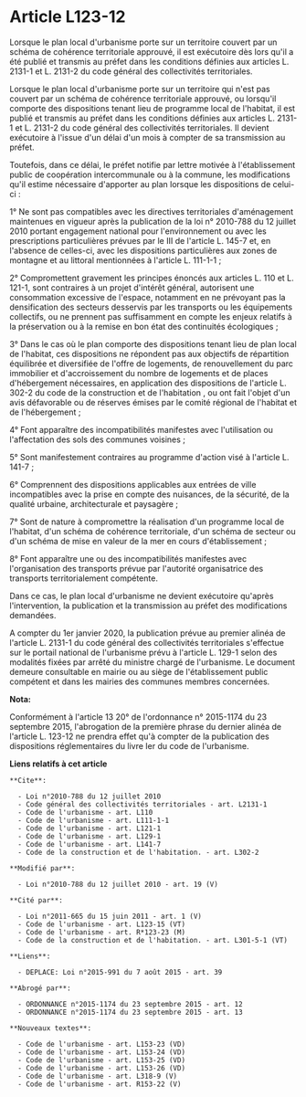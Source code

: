 # Article L123-12

Lorsque le plan local d'urbanisme porte sur un territoire couvert par un schéma de cohérence territoriale approuvé, il est
exécutoire dès lors qu'il a été publié et transmis au préfet dans les conditions définies aux articles L. 2131-1 et L. 2131-2
du code général des collectivités territoriales. 

Lorsque le plan local d'urbanisme porte sur un territoire qui n'est pas couvert par un schéma de cohérence territoriale
approuvé, ou lorsqu'il comporte des dispositions tenant lieu de programme local de l'habitat, il est publié et transmis au
préfet dans les conditions définies aux articles L. 2131-1 et L. 2131-2 du code général des collectivités territoriales. Il
devient exécutoire à l'issue d'un délai d'un mois à compter de sa transmission au préfet. 

Toutefois, dans ce délai, le préfet notifie par lettre motivée à l'établissement public de coopération intercommunale ou à la
commune, les modifications qu'il estime nécessaire d'apporter au plan lorsque les dispositions de celui-ci : 

1° Ne sont pas compatibles avec les directives territoriales d'aménagement maintenues en vigueur après la publication de la
loi n° 2010-788 du 12 juillet 2010 portant engagement national pour l'environnement ou avec les prescriptions particulières
prévues par le III de l'article L. 145-7 et, en l'absence de celles-ci, avec les dispositions particulières aux zones de
montagne et au littoral mentionnées à l'article L. 111-1-1 ; 

2° Compromettent gravement les principes énoncés aux articles L. 110 et L. 121-1, sont contraires à un projet d'intérêt
général, autorisent une consommation excessive de l'espace, notamment en ne prévoyant pas la densification des secteurs
desservis par les transports ou les équipements collectifs, ou ne prennent pas suffisamment en compte les enjeux relatifs à
la préservation ou à la remise en bon état des continuités écologiques ; 

3° Dans le cas où le plan comporte des dispositions tenant lieu de plan local de l'habitat, ces dispositions ne répondent pas
aux objectifs de répartition équilibrée et diversifiée de l'offre de logements, de renouvellement du parc immobilier et
d'accroissement du nombre de logements et de places d'hébergement nécessaires, en application des dispositions de l'article
L. 302-2 du code de la construction et de l'habitation , ou ont fait l'objet d'un avis défavorable ou de réserves émises par
le comité régional de l'habitat et de l'hébergement ; 

4° Font apparaître des incompatibilités manifestes avec l'utilisation ou l'affectation des sols des communes voisines ; 

5° Sont manifestement contraires au programme d'action visé à l'article L. 141-7 ; 

6° Comprennent des dispositions applicables aux entrées de ville incompatibles avec la prise en compte des nuisances, de la
sécurité, de la qualité urbaine, architecturale et paysagère ; 

7° Sont de nature à compromettre la réalisation d'un programme local de l'habitat, d'un schéma de cohérence territoriale,
d'un schéma de secteur ou d'un schéma de mise en valeur de la mer en cours d'établissement ; 

8° Font apparaître une ou des incompatibilités manifestes avec l'organisation des transports prévue par l'autorité
organisatrice des transports territorialement compétente. 

Dans ce cas, le plan local d'urbanisme ne devient exécutoire qu'après l'intervention, la publication et la transmission au
préfet des modifications demandées. 

A compter du 1er janvier 2020, la publication prévue au premier alinéa de l'article L. 2131-1 du code général des
collectivités territoriales s'effectue sur le portail national de l'urbanisme prévu à l'article L. 129-1 selon des modalités
fixées par arrêté du ministre chargé de l'urbanisme. Le document demeure consultable en mairie ou au siège de l'établissement
public compétent et dans les mairies des communes membres concernées.

**Nota:**

Conformément à l'article 13 20° de l'ordonnance n° 2015-1174 du 23 septembre 2015, l'abrogation de la première phrase du
dernier alinéa de l'article L. 123-12  ne prendra effet qu'à compter de la publication des dispositions réglementaires du
livre Ier du code de l'urbanisme.

**Liens relatifs à cet article**

	**Cite**:

	  - Loi n°2010-788 du 12 juillet 2010
	  - Code général des collectivités territoriales - art. L2131-1
	  - Code de l'urbanisme - art. L110
	  - Code de l'urbanisme - art. L111-1-1
	  - Code de l'urbanisme - art. L121-1
	  - Code de l'urbanisme - art. L129-1
	  - Code de l'urbanisme - art. L141-7
	  - Code de la construction et de l'habitation. - art. L302-2

	**Modifié par**:

	  - Loi n°2010-788 du 12 juillet 2010 - art. 19 (V)

	**Cité par**:

	  - Loi n°2011-665 du 15 juin 2011 - art. 1 (V)
	  - Code de l'urbanisme - art. L123-15 (VT)
	  - Code de l'urbanisme - art. R*123-23 (M)
	  - Code de la construction et de l'habitation. - art. L301-5-1 (VT)

	**Liens**:

	  - DEPLACE: Loi n°2015-991 du 7 août 2015 - art. 39

	**Abrogé par**:

	  - ORDONNANCE n°2015-1174 du 23 septembre 2015 - art. 12
	  - ORDONNANCE n°2015-1174 du 23 septembre 2015 - art. 13

	**Nouveaux textes**:

	  - Code de l'urbanisme - art. L153-23 (VD)
	  - Code de l'urbanisme - art. L153-24 (VD)
	  - Code de l'urbanisme - art. L153-25 (VD)
	  - Code de l'urbanisme - art. L153-26 (VD)
	  - Code de l'urbanisme - art. L318-9 (V)
	  - Code de l'urbanisme - art. R153-22 (V)
